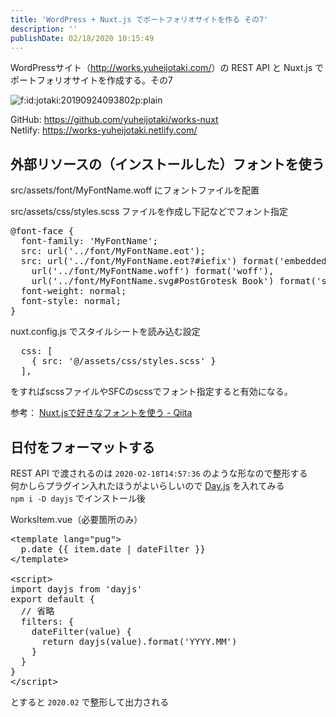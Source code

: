 ```yaml
---
title: 'WordPress + Nuxt.js でポートフォリオサイトを作る その7'
description: ''
publishDate: 02/18/2020 10:15:49
---
```


<p>WordPressサイト（<a href="http://works.yuheijotaki.com/">http://works.yuheijotaki.com/</a>）の REST API と Nuxt.js でポートフォリオサイトを作成する。その7</p>

<p><span itemscope itemtype="http://schema.org/Photograph"><img src="/images/hatena/20190924093802.png" alt="f:id:jotaki:20190924093802p:plain" title="f:id:jotaki:20190924093802p:plain" class="hatena-fotolife" itemprop="image"></span></p>

<p>GitHub: <a href="https://github.com/yuheijotaki/works-nuxt">https://github.com/yuheijotaki/works-nuxt</a><br />
Netlify: <a href="https://works-yuheijotaki.netlify.com/">https://works-yuheijotaki.netlify.com/</a></p>

<h2>外部リソースの（インストールした）フォントを使う</h2>

<p>src/assets/font/MyFontName.woff にフォントファイルを配置</p>

<p>src/assets/css/styles.scss ファイルを作成し下記などでフォント指定</p>

<pre class="code lang-css" data-lang="css" data-unlink><span class="synSpecial">@font-face</span> <span class="synIdentifier">{</span>
  <span class="synType">font-family</span>: 'MyFontName';
  <span class="synType">src</span>: <span class="synIdentifier">url(</span><span class="synConstant">'../font/MyFontName.eot'</span><span class="synIdentifier">)</span>;
  <span class="synType">src</span>: <span class="synIdentifier">url(</span><span class="synConstant">'../font/MyFontName.eot?#iefix'</span><span class="synIdentifier">)</span> <span class="synIdentifier">format(</span><span class="synConstant">'embedded-opentype'</span><span class="synIdentifier">)</span>,
    <span class="synIdentifier">url(</span><span class="synConstant">'../font/MyFontName.woff'</span><span class="synIdentifier">)</span> <span class="synIdentifier">format(</span><span class="synConstant">'woff'</span><span class="synIdentifier">)</span>,
    <span class="synIdentifier">url(</span><span class="synConstant">'../font/MyFontName.svg#PostGrotesk Book'</span><span class="synIdentifier">)</span> <span class="synIdentifier">format(</span><span class="synConstant">'svg'</span><span class="synIdentifier">)</span>;
  <span class="synType">font-weight</span>: <span class="synConstant">normal</span>;
  <span class="synType">font-style</span>: <span class="synConstant">normal</span>;
<span class="synIdentifier">}</span>
</pre>

<p>nuxt.config.js でスタイルシートを読み込む設定</p>

<pre class="code lang-javascript" data-lang="javascript" data-unlink>  css: <span class="synIdentifier">[</span>
    <span class="synIdentifier">{</span> src: <span class="synConstant">'@/assets/css/styles.scss'</span> <span class="synIdentifier">}</span>
  <span class="synIdentifier">]</span>,
</pre>

<p>をすればscssファイルやSFCのscssでフォント指定すると有効になる。</p>

<p>参考： <a href="https://qiita.com/yujiteshima/items/e4a2cf1574ad6e61feda">Nuxt.jsで好きなフォントを使う - Qiita</a></p>

<h2>日付をフォーマットする</h2>

<p>REST API で渡されるのは <code>2020-02-18T14:57:36</code> のような形なので整形する<br />
何かしらプラグイン入れたほうがよいらしいので <a href="https://github.com/iamkun/dayjs">Day.js</a> を入れてみる<br />
<code>npm i -D dayjs</code> でインストール後</p>

<p>WorksItem.vue（必要箇所のみ）</p>

<pre class="code lang-javascript" data-lang="javascript" data-unlink>&lt;template lang=<span class="synConstant">&quot;pug&quot;</span>&gt;
  p.date <span class="synIdentifier">{{</span> item.date | dateFilter <span class="synIdentifier">}}</span>
&lt;/template&gt;

&lt;script&gt;
<span class="synStatement">import</span> dayjs from <span class="synConstant">'dayjs'</span>
<span class="synStatement">export</span> <span class="synStatement">default</span> <span class="synIdentifier">{</span>
  <span class="synComment">// 省略</span>
  filters: <span class="synIdentifier">{</span>
    dateFilter(value) <span class="synIdentifier">{</span>
      <span class="synStatement">return</span> dayjs(value).format(<span class="synConstant">'YYYY.MM'</span>)
    <span class="synIdentifier">}</span>
  <span class="synIdentifier">}</span>
<span class="synIdentifier">}</span>
&lt;/script&gt;
</pre>

<p>とすると <code>2020.02</code> で整形して出力される</p>
